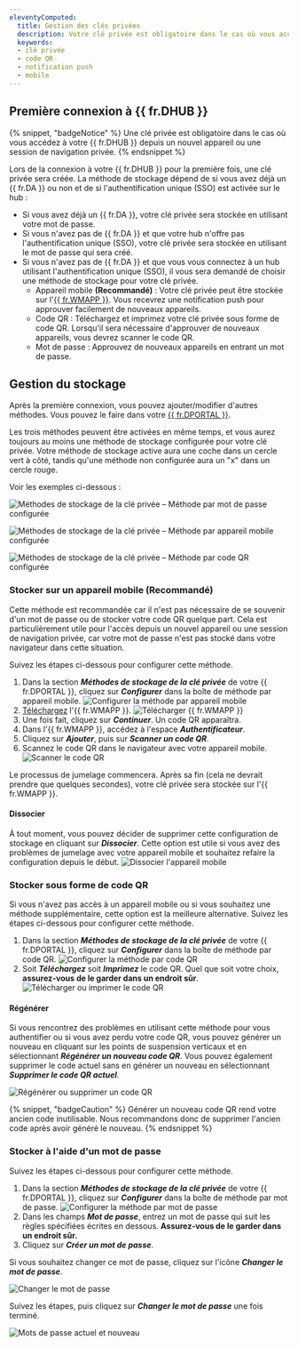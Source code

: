 ```yaml
---
eleventyComputed:
  title: Gestion des clés privées
  description: Votre clé privée est obligatoire dans le cas où vous accédez à votre {{ fr.DHUB }} depuis un nouvel appareil ou une session de navigation privée. Vous pouvez configurer ses méthodes de stockage dans votre {{ fr.DPORTAL }}.
  keywords:
  - clé privée
  - code QR
  - notification push
  - mobile
---
```

## Première connexion à {{ fr.DHUB }}

{% snippet, "badgeNotice" %}
Une clé privée est obligatoire dans le cas où vous accédez à votre {{ fr.DHUB }} depuis un nouvel appareil ou une session de navigation privée.
{% endsnippet %}

Lors de la connexion à votre {{ fr.DHUB }} pour la première fois, une clé privée sera créée. La méthode de stockage dépend de si vous avez déjà un {{ fr.DA }} ou non et de si l'authentification unique (SSO) est activée sur le hub :
* Si vous avez déjà un {{ fr.DA }}, votre clé privée sera stockée en utilisant votre mot de passe.
* Si vous n'avez pas de {{ fr.DA }} et que votre hub n'offre pas l'authentification unique (SSO), votre clé privée sera stockée en utilisant le mot de passe qui sera créé.
* Si vous n'avez pas de {{ fr.DA }} et que vous vous connectez à un hub utilisant l'authentification unique (SSO), il vous sera demandé de choisir une méthode de stockage pour votre clé privée.
    * Appareil mobile **(Recommandé)** : Votre clé privée peut être stockée sur l'[{{ fr.WMAPP }}](https://devolutions.net/workspace/). Vous recevrez une notification push pour approuver facilement de nouveaux appareils.
    * Code QR : Téléchargez et imprimez votre clé privée sous forme de code QR. Lorsqu'il sera nécessaire d'approuver de nouveaux appareils, vous devrez scanner le code QR.
    * Mot de passe : Approuvez de nouveaux appareils en entrant un mot de passe.

## Gestion du stockage

Après la première connexion, vous pouvez ajouter/modifier d'autres méthodes. Vous pouvez le faire dans votre [{{ fr.DPORTAL }}](https://portal.devolutions.com/security/private-key).

Les trois méthodes peuvent être activées en même temps, et vous aurez toujours au moins une méthode de stockage configurée pour votre clé privée. Votre méthode de stockage active aura une coche dans un cercle vert à côté, tandis qu'une méthode non configurée aura un "x" dans un cercle rouge.

Voir les exemples ci-dessous :

![Méthodes de stockage de la clé privée – Méthode par mot de passe configurée](https://cdnweb.devolutions.net/docs/docs_en_kb_KB2185.png)

![Méthodes de stockage de la clé privée – Méthode par appareil mobile configurée](https://cdnweb.devolutions.net/docs/docs_en_kb_KB2186.png)

![Méthodes de stockage de la clé privée – Méthode par code QR configurée](https://cdnweb.devolutions.net/docs/docs_en_kb_KB2187.png)

### Stocker sur un appareil mobile (Recommandé)

Cette méthode est recommandée car il n'est pas nécessaire de se souvenir d'un mot de passe ou de stocker votre code QR quelque part. Cela est particulièrement utile pour l'accès depuis un nouvel appareil ou une session de navigation privée, car votre mot de passe n'est pas stocké dans votre navigateur dans cette situation.

Suivez les étapes ci-dessous pour configurer cette méthode.

1. Dans la section ***Méthodes de stockage de la clé privée*** de votre {{ fr.DPORTAL }}, cliquez sur ***Configurer*** dans la boîte de méthode par appareil mobile.
![Configurer la méthode par appareil mobile](https://cdnweb.devolutions.net/docs/docs_en_kb_KB2188.png)
1. [Téléchargez](https://devolutions.net/workspace/) l'{{ fr.WMAPP }}.
![Télécharger {{ fr.WMAPP }}](https://cdnweb.devolutions.net/docs/docs_en_kb_KB2189.png)
1. Une fois fait, cliquez sur ***Continuer***. Un code QR apparaîtra.
1. Dans l'{{ fr.WMAPP }}, accédez à l'espace ***Authentificateur***.
1. Cliquez sur ***Ajouter***, puis sur ***Scanner un code QR***.
1. Scannez le code QR dans le navigateur avec votre appareil mobile.
![Scanner le code QR](https://cdnweb.devolutions.net/docs/docs_en_kb_KB2190.png)

Le processus de jumelage commencera. Après sa fin (cela ne devrait prendre que quelques secondes), votre clé privée sera stockée sur l'{{ fr.WMAPP }}.

#### Dissocier

À tout moment, vous pouvez décider de supprimer cette configuration de stockage en cliquant sur ***Dissocier***. Cette option est utile si vous avez des problèmes de jumelage avec votre appareil mobile et souhaitez refaire la configuration depuis le début.
![Dissocier l'appareil mobile](https://cdnweb.devolutions.net/docs/docs_en_kb_KB2191.png)

### Stocker sous forme de code QR

Si vous n'avez pas accès à un appareil mobile ou si vous souhaitez une méthode supplémentaire, cette option est la meilleure alternative. Suivez les étapes ci-dessous pour configurer cette méthode.

1. Dans la section ***Méthodes de stockage de la clé privée*** de votre {{ fr.DPORTAL }}, cliquez sur ***Configurer*** dans la boîte de méthode par code QR.
![Configurer la méthode par code QR](https://cdnweb.devolutions.net/docs/docs_en_kb_KB2192.png)
1. Soit ***Téléchargez*** soit ***Imprimez*** le code QR. Quel que soit votre choix, **assurez-vous de le garder dans un endroit sûr**.
![Télécharger ou imprimer le code QR](https://cdnweb.devolutions.net/docs/docs_en_kb_KB2193.png)

#### Régénérer

Si vous rencontrez des problèmes en utilisant cette méthode pour vous authentifier ou si vous avez perdu votre code QR, vous pouvez générer un nouveau en cliquant sur les points de suspension verticaux et en sélectionnant ***Régénérer un nouveau code QR***. Vous pouvez également supprimer le code actuel sans en générer un nouveau en sélectionnant ***Supprimer le code QR actuel***.

![Régénérer ou supprimer un code QR](https://cdnweb.devolutions.net/docs/docs_en_kb_KB2194.png)

{% snippet, "badgeCaution" %}
Générer un nouveau code QR rend votre ancien code inutilisable. Nous recommandons donc de supprimer l'ancien code après avoir généré le nouveau.
{% endsnippet %}

### Stocker à l'aide d'un mot de passe

Suivez les étapes ci-dessous pour configurer cette méthode.

1. Dans la section ***Méthodes de stockage de la clé privée*** de votre {{ fr.DPORTAL }}, cliquez sur ***Configurer*** dans la boîte de méthode par mot de passe.
![Configurer la méthode par mot de passe](https://cdnweb.devolutions.net/docs/docs_en_kb_KB2195.png)
1. Dans les champs ***Mot de passe***, entrez un mot de passe qui suit les règles spécifiées écrites en dessous. **Assurez-vous de le garder dans un endroit sûr.**
1. Cliquez sur ***Créer un mot de passe***.

Si vous souhaitez changer ce mot de passe, cliquez sur l'icône ***Changer le mot de passe***.

![Changer le mot de passe](https://cdnweb.devolutions.net/docs/docs_en_kb_KB2196.png)

Suivez les étapes, puis cliquez sur ***Changer le mot de passe*** une fois terminé.

![Mots de passe actuel et nouveau](https://cdnweb.devolutions.net/docs/docs_en_kb_KB2197.png)
